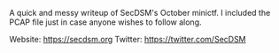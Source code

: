 A quick and messy writeup of SecDSM's October minictf. I included the PCAP file just in case anyone wishes to follow along.

Website: https://secdsm.org
Twitter: https://twitter.com/SecDSM
